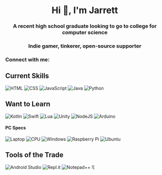<h1 align="center">Hi 👋, I'm Jarrett</h1>
<h3 align="center">A recent high school graduate looking to go to college for computer science</h3>
<h3 align="center">Indie gamer, tinkerer, open-source supporter</h3>

<h3 align="left">Connect with me:</h3>
<p align="left">
</p>



## Current Skills
![HTML](https://img.shields.io/badge/HTML5-E34F26?style=flat&logo=html5&logoColor=white)
![CSS](https://img.shields.io/badge/CSS3-1572B6?style=flat&logo=css3&logoColor=white)
![JavaScript](https://img.shields.io/badge/javascript-%23323330.svg?style=flat&logo=javascript&logoColor=%23F7DF1E)
![Java](https://img.shields.io/badge/Java-ED8B00?style=flat&logo=java&logoColor=white)
![Python](https://img.shields.io/badge/python-3670A0?flat&logo=python&logoColor=ffdd54)

## Want to Learn
![Kotlin](https://img.shields.io/badge/kotlin-%237F52FF.svg?style=flat&logo=kotlin&logoColor=white)
![Swift](https://img.shields.io/badge/swift-F54A2A?style=flat&logo=swift&logoColor=white)
![Lua](https://img.shields.io/badge/lua-%232C2D72.svg?style=flat&logo=lua&logoColor=white)
![Unity](https://img.shields.io/badge/Unity-100000?style=flat&logo=unity&logoColor=white)
![NodeJS](https://img.shields.io/badge/node.js-6DA55F?style=flat&logo=node.js&logoColor=white)
![Arduino](https://img.shields.io/badge/Arduino-00979D?style=flT&logo=Arduino&logoColor=white)


#### PC Specs
![Laptop](https://img.shields.io/badge/Envy%20x360-0096D6?style=flat&logo=hp&logoColor=white)
![CPU](https://img.shields.io/badge/Intel-Core_i7_11th-0071C5?style=flat&logo=intel&logoColor=white)
![Windows](https://img.shields.io/badge/Windows%2010-0078D6?style=flat&logo=windows&logoColor=white)
![Raspberry Pi](https://img.shields.io/badge/Raspberry%20Pi-A22846?style=flat&logo=Raspberry%20Pi&logoColor=white)
![Ubuntu](https://img.shields.io/badge/Ubuntu-E95420?style=flat&logo=ubuntu&logoColor=white)

## Tools of the Trade
![Android Studio](https://img.shields.io/badge/Android_Studio-3DDC84?style=flat&logo=android-studio&logoColor=white)
![Repl.it](https://img.shields.io/badge/replit-667881?style=flat&logo=replit&logoColor=white)
![Notepad++](https://img.shields.io/badge/Notepad++-90E59A.svg?style=flat&logo=notepad%2B%2B&logoColor=black)
![

